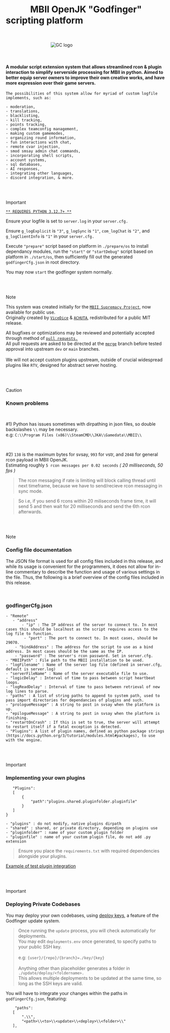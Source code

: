 # ㅤㅤㅤMBII OpenJK "Godfinger" scripting platform

</br>

ㅤㅤㅤㅤㅤㅤㅤㅤㅤㅤㅤ![GC logo](https://github.com/MBII-Galactic-Conquest/godfinger/blob/main/gc.png)

</br>

#### A modular script extension system that allows streamlined rcon &amp; plugin interaction to simplify serverside processing for MBII in python. Aimed to better equip server owners to improve their own creative works, and have more expression over their game servers.

```
The possibilities of this system allow for myriad of custom logfile implements, such as:

- moderation,
- translations,
- blacklisting,
- kill tracking,
- points tracking,
- complex teamconfig management,
- making custom gamemodes,
- organizing round information,
- fun interactions with chat,
- remote cvar injection,
- smod smsay admin chat commands,
- incorporating shell scripts,
- account systems,
- sql databases,
- AI responses,
- integrating other languages,
- discord integration, & more.
```

</br>

</br>

> [!IMPORTANT]
> [`** REQUIRES PYTHON 3.12.7+ **`](https://www.python.org/downloads/release/python-3127/)
> 
> Ensure your logfile is set to `server.log` in your `server.cfg.`
> 
> Ensure `g_logExplicit` is `"3"`, `g_logSync` is `"1"`, `com_logChat` is `"2"`, and `g_logClientInfo` is `"1"` in your `server.cfg.`
> 
> Execute `"prepare"` script based on platform in  `./prepare/os` to install dependancy modules, run the `"start"` or `"startDebug"` script based on platform in `./start/os`, then sufficiently fill out the generated `godfingerCfg.json` in root directory.
>
> You may now `start` the godfinger system normally.


</br>

</br>

> [!NOTE]
> This system was created initially for the [`MBII Supremacy Project`](https://community.moviebattles.org/threads/supremacy-release-tracker.10667/), now available for public use.</br>Originally created by [`ViceDice`](https://github.com/ViceDice) & [`ACHUTA`](https://github.com/mantlar), redistributed for a public MIT release.
>
> All bugfixes or optimizations may be reviewed and potentially accepted through method of [`pull requests.`](https://github.com/MBII-Galactic-Conquest/godfinger/pulls)</br>All pull requests are asked to be directed at the [`merge`](https://github.com/MBII-Galactic-Conquest/godfinger/tree/merge) branch before tested approval into upstream `dev` or `main` branches.</br></br>We will not accept custom plugins upstream, outside of crucial widespread plugins like `RTV`, designed for abstract server hosting.

</br>
</br>

> [!CAUTION]
> ### **Known problems**
>
> </br>
>
> #1) Python has issues sometimes with dirpathing in json files, so double backslashes `\\` may be necessary.</br>e.g: `C:\\Program Files (x86)\\SteamCMD\\JKA\\Gamedata\\MBII\\`
>
>
> </br>
>
> #2) `138` is the maximum bytes for svsay, `993` for vstr, and `2048` for general rcon payload in MBII OpenJK.</br>Estimating roughly `5 rcon messages per 0.02 seconds` *( 20 milliseconds, 50 fps )*
> 
> > The rcon messaging if rate is limiting will block calling thread until next timeframe, because we have to send/recieve rcon messaging in sync mode.
> 
> > So i.e, if you send 6 rcons within 20 miliseconds frame time, it will send 5 and then wait for 20 milliseconds and send the 6th rcon afterwards.
>

</br>

</br>

> [!NOTE]
> ### **Config file documentation**
>
> The JSON file format is used for all config files included in this release, and while its usage is convenient for the programmers, it does not allow for in-line commentary to describe the function and usage of various settings in the file. Thus, the following is a brief overview of the config files included in this release.
>
> </br>
>
> ### **godfingerCfg.json**
> ```
> - "Remote"
>    - "address"
>        - "ip" : The IP address of the server to connect to. In most cases this should be localhost as the script requires access to the log file to function.
>         - "port" : The port to connect to. In most cases, should be 29070.
>     - "bindAddress" : The address for the script to use as a bind address. In most cases should be the same as the IP.
>     - "password" : The server's rcon password. Set in server.cfg.
> - "MBIIPath" : File path to the MBII installation to be used.
> - "logFilename" : Name of the server log file (defined in server.cfg, default is server.log)
> - "serverFileName" : Name of the server executable file to use.
> - "logicDelay" : Interval of time to pass between script heartbeat loops.
> - "logReadDelay" : Interval of time to pass between retrieval of new log lines to parse.
> - "paths" : A list of string paths to append to system path, used to pass import directories for dependancies of plugins and such.
> - "prologueMessage" : A string to post in svsay when the platform is up.
> - "epilogueMessage" : A string to post in svsay when the platform is finishing.
> - "restartOnCrash" : If this is set to true, the server will attempt to restart itself if a fatal exception is detected.
> - "Plugins": A list of plugin names, defined as python package strings (https://docs.python.org/3/tutorial/modules.html#packages), to use with the engine.
> ```

</br>

</br>

> [!IMPORTANT]
> ### **Implementing your own plugins**
> ```
>    "Plugins":
>    [
>        {
>            "path":"plugins.shared.pluginfolder.pluginfile"
>        }
>    ]
>}
>
> - "plugins" : do not modify, native plugins dirpath
> - "shared" : shared, or private directory, depending on plugins use
> - "pluginfolder" : name of your custom plugin folder
> - "pluginfile" : name of your custom plugin file, do not add .py extension
> ```
>
> > Ensure you place the `requirements.txt` with required dependencies alongside your plugins.
>
> [Example of test plugin integration](https://github.com/MBII-Galactic-Conquest/godfinger/blob/main/plugins/shared/test/testPlugin.py)

</br>

</br>

> [!IMPORTANT]
> ### **Deploying Private Codebases**
>
> You may deploy your own codebases, using [deploy keys](https://docs.gitlab.com/user/project/deploy_keys/), a feature of the Godfinger update system.
> 
> > Once running the `update` process, you will check automatically for deployments.</br>You may edit `deployments.env` once generated, to specify paths to your public SSH key.</br></br>e.g: `{user}/{repo}/{branch}=./key/{key}`</br></br>Anything other than placeholder generates a folder in `./update/deploy/<foldername>.`</br>This allows multiple deployments to be updated at the same time, so long as the SSH keys are valid.
>
> You will have to integrate your changes within the paths in `godfingerCfg.json`, featuring:
>
> ```
>     "paths":
>    [
>        ".\\",
>        "<path>\\<to>\\<update>\\<deploy>\\<folder>\\"
>    ],
> ```